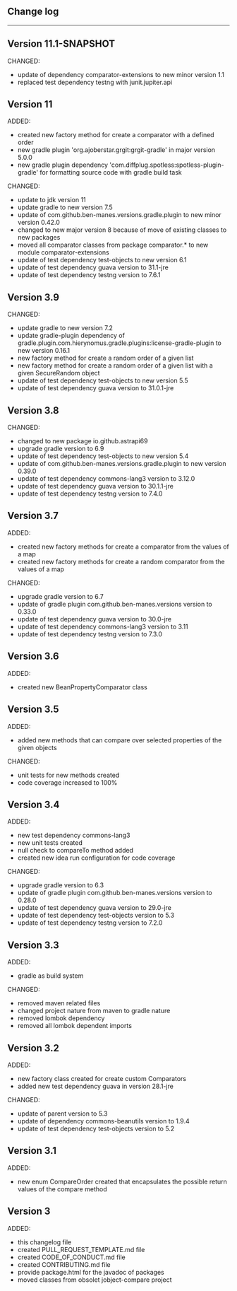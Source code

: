 ## Change log
----------------------

Version 11.1-SNAPSHOT
-------------

CHANGED:

- update of dependency comparator-extensions to new minor version 1.1
- replaced test dependency testng with junit.jupiter.api

Version 11
-------------

ADDED:

- created new factory method for create a comparator with a defined order
- new gradle plugin 'org.ajoberstar.grgit:grgit-gradle' in major version 5.0.0
- new gradle plugin dependency 'com.diffplug.spotless:spotless-plugin-gradle' for formatting source code with gradle build task

CHANGED:

- update to jdk version 11
- update gradle to new version 7.5
- update of com.github.ben-manes.versions.gradle.plugin to new minor version 0.42.0
- changed to new major version 8 because of move of existing classes to new packages
- moved all comparator classes from package comparator.* to new module comparator-extensions
- update of test dependency test-objects to new version 6.1
- update of test dependency guava version to 31.1-jre
- update of test dependency testng version to 7.6.1

Version 3.9
-------------

CHANGED:

- update gradle to new version 7.2
- update gradle-plugin dependency of gradle.plugin.com.hierynomus.gradle.plugins:license-gradle-plugin to new version 0.16.1
- new factory method for create a random order of a given list
- new factory method for create a random order of a given list with a given SecureRandom object
- update of test dependency test-objects to new version 5.5
- update of test dependency guava version to 31.0.1-jre

Version 3.8
-------------

CHANGED:

- changed to new package io.github.astrapi69
- upgrade gradle version to 6.9
- update of test dependency test-objects to new version 5.4
- update of com.github.ben-manes.versions.gradle.plugin to new version 0.39.0
- update of test dependency commons-lang3 version to 3.12.0
- update of test dependency guava version to 30.1.1-jre
- update of test dependency testng version to 7.4.0

Version 3.7
-------------

ADDED:

- created new factory methods for create a comparator from the values of a map
- created new factory methods for create a random comparator from the values of a map

CHANGED:

- upgrade gradle version to 6.7
- update of gradle plugin com.github.ben-manes.versions version to 0.33.0
- update of test dependency guava version to 30.0-jre
- update of test dependency commons-lang3 version to 3.11
- update of test dependency testng version to 7.3.0

Version 3.6
-------------

ADDED:

- created new BeanPropertyComparator class


Version 3.5
-------------

ADDED:

- added new methods that can compare over selected properties of the given objects

CHANGED:

- unit tests for new methods created
- code coverage increased to 100%

Version 3.4
-------------

ADDED:

- new test dependency commons-lang3
- new unit tests created
- null check to compareTo method added
- created new idea run configuration for code coverage

CHANGED:

- upgrade gradle version to 6.3
- update of gradle plugin com.github.ben-manes.versions version to 0.28.0
- update of test dependency guava version to 29.0-jre
- update of test dependency test-objects version to 5.3
- update of test dependency testng version to 7.2.0

Version 3.3
-------------

ADDED:

- gradle as build system

CHANGED:

- removed maven related files
- changed project nature from maven to gradle nature
- removed lombok dependency
- removed all lombok dependent imports

Version 3.2
-------------

ADDED:

- new factory class created for create custom Comparators
- added new test dependency guava in version 28.1-jre

CHANGED:

- update of parent version to 5.3
- update of dependency commons-beanutils version to 1.9.4
- update of test dependency test-objects version to 5.2

Version 3.1
-------------

ADDED:

- new enum CompareOrder created that encapsulates the possible return values of the compare method

Version 3
-------------

ADDED:

- this changelog file
- created PULL_REQUEST_TEMPLATE.md file
- created CODE_OF_CONDUCT.md file
- created CONTRIBUTING.md file
- provide package.html for the javadoc of packages
- moved classes from obsolet jobject-compare project
